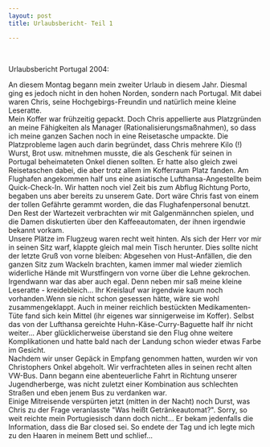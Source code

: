 ```yaml
---
layout: post
title: Urlaubsbericht- Teil 1

---
```


 

Urlaubsbericht Portugal 2004:

An diesem Montag begann mein zweiter Urlaub in diesem Jahr. Diesmal ging es jedoch nicht in den hohen Norden, sondern nach Portugal. Mit dabei waren Chris, seine Hochgebirgs-Freundin und natürlich meine kleine Leseratte.  
Mein Koffer war frühzeitig gepackt. Doch Chris appellierte aus Platzgründen an meine Fähigkeiten als Manager (Rationalisierungsmaßnahmen), so dass ich meine ganzen Sachen noch in eine Reisetasche umpackte. Die Platzprobleme lagen auch darin begründet, dass Chris mehrere Kilo (!) Wurst, Brot usw. mitnehmen musste, die als Geschenk für seinen in Portugal beheimateten Onkel dienen sollten. Er hatte also gleich zwei Reisetaschen dabei, die aber trotz allem im Kofferraum Platz fanden. Am Flughafen angekommen half uns eine asiatische Lufthansa-Angestellte beim Quick-Check-In. Wir hatten noch viel Zeit bis zum Abflug Richtung Porto, begaben uns aber bereits zu unserem Gate. Dort wäre Chris fast von einem der tollen Gefährte gerammt worden, die das Flughafenpersonal benutzt. Den Rest der Wartezeit verbrachten wir mit Galgenmännchen spielen, und die Damen diskutierten über den Kaffeeautomaten, der ihnen irgendwie bekannt vorkam.  
Unsere Plätze im Flugzeug waren recht weit hinten. Als sich der Herr vor mir in seinen Sitz warf, klappte gleich mal mein Tisch herunter. Dies sollte nicht der letzte Gruß von vorne bleiben: Abgesehen von Hust-Anfällen, die den ganzen Sitz zum Wackeln brachten, kamen immer mal wieder ziemlich widerliche Hände mit Wurstfingern von vorne über die Lehne gekrochen. Irgendwann war das aber auch egal. Denn neben mir saß meine kleine Leseratte - kreidebleich... Ihr Kreislauf war irgendwie kaum noch vorhanden.Wenn sie nicht schon gesessen hätte, wäre sie wohl zusammengeklappt. Auch in meiner reichlich bestückten Medikamenten-Tüte fand sich kein Mittel (ihr eigenes war sinnigerweise im Koffer). Selbst das von der Lufthansa gereichte Huhn-Käse-Curry-Baguette half ihr nicht weiter... Aber glücklicherweise überstand sie den Flug ohne weitere Komplikationen und hatte bald nach der Landung schon wieder etwas Farbe im Gesicht.  
Nachdem wir unser Gepäck in Empfang genommen hatten, wurden wir von Christophers Onkel abgeholt. Wir verfrachteten alles in seinen recht alten VW-Bus. Dann begann eine abenteuerliche Fahrt in Richtung unserer Jugendherberge, was nicht zuletzt einer Kombination aus schlechten Straßen und eben jenem Bus zu verdanken war.  
Einige Mitreisende verspürten jetzt (mitten in der Nacht) noch Durst, was Chris zu der Frage veranlasste "Was heißt Getränkeautomat?". Sorry, so weit reichte mein Portugiesisch dann doch nicht... Er bekam jedenfalls die Information, dass die Bar closed sei. So endete der Tag und ich legte mich zu den Haaren in meinem Bett und schlief...
